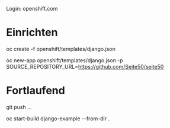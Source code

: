 Login: openshift.com


# Einrichten
oc create -f openshift/templates/django.json

oc new-app openshift/templates/django.json -p SOURCE_REPOSITORY_URL=https://github.com/Seite50/seite50

# Fortlaufend
git push ...

oc start-build django-example --from-dir .